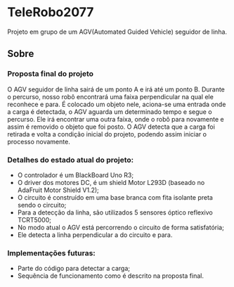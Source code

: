 # TeleRobo2077
Projeto em grupo de um AGV(Automated Guided Vehicle) seguidor de linha.

## Sobre
### Proposta final do projeto  

O AGV seguidor de linha sairá de um ponto A e irá até um ponto B. Durante o percurso, nosso robô encontrará uma faixa perpendicular na qual ele reconhece e para. É colocado um objeto nele, aciona-se uma entrada onde a carga é detectada, o AGV aguarda um determinado tempo e segue o percurso. Ele irá encontrar uma outra faixa, onde o robô para novamente e assim é removido o objeto que foi posto. O AGV detecta que a carga foi retirada e volta a condição inicial do projeto, podendo assim iniciar o processo novamente.

### Detalhes do estado atual do projeto:
  - O controlador é um BlackBoard Uno R3;
  - O driver dos motores DC, é um shield Motor L293D (baseado no AdaFruit Motor Shield V1.2);
  - O circuito é construído em uma base branca com fita isolante preta sendo o circuito;
  - Para a detecção da linha, são utilizados 5 sensores óptico reflexivo TCRT5000;
  - No modo atual o AGV está percorrendo o circuito de forma satisfatória;
  - Ele detecta a linha perpendicular a do circuito e para.
  
### Implementações futuras:
  - Parte do código para detectar a carga;
  - Sequência de funcionamento como é descrito na proposta final.
  
